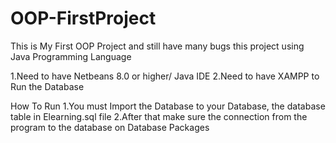 # OOP-FirstProject
This is My First OOP Project and still have many bugs
this project using Java Programming Language 

1.Need to have Netbeans 8.0 or higher/ Java IDE
2.Need to have XAMPP to Run the Database 

How To Run 
1.You must Import the Database to your Database, the database table in Elearning.sql file 
2.After that make sure the connection from the program to the database on Database Packages

